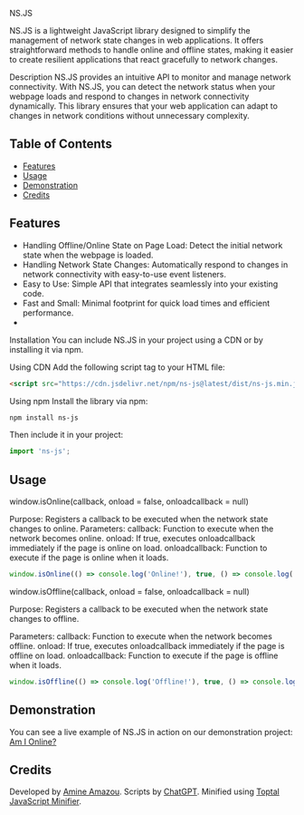 NS.JS

NS.JS is a lightweight JavaScript library designed to simplify the management of network state changes in web applications. It offers straightforward methods to handle online and offline states, making it easier to create resilient applications that react gracefully to network changes.

Description
NS.JS provides an intuitive API to monitor and manage network connectivity. With NS.JS, you can detect the network status when your webpage loads and respond to changes in network connectivity dynamically. This library ensures that your web application can adapt to changes in network conditions without unnecessary complexity.

## Table of Contents

  - [Features](#features)
  - [Usage](#usage)
  - [Demonstration](#demonstration)
  - [Credits](#credits)


## Features

- Handling Offline/Online State on Page Load: Detect the initial network state when the webpage is loaded.
- Handling Network State Changes: Automatically respond to changes in network connectivity with easy-to-use event listeners.
- Easy to Use: Simple API that integrates seamlessly into your existing code.
- Fast and Small: Minimal footprint for quick load times and efficient performance.
- 
Installation
You can include NS.JS in your project using a CDN or by installing it via npm.

Using CDN
Add the following script tag to your HTML file:

```html
<script src="https://cdn.jsdelivr.net/npm/ns-js@latest/dist/ns-js.min.js"></script>
```

Using npm
Install the library via npm:

```bash
npm install ns-js
```
Then include it in your project:

```javascript
import 'ns-js';
```
## Usage

window.isOnline(callback, onload = false, onloadcallback = null)

Purpose: Registers a callback to be executed when the network state changes to online.
Parameters:
callback: Function to execute when the network becomes online.
onload: If true, executes onloadcallback immediately if the page is online on load.
onloadcallback: Function to execute if the page is online when it loads.

```javascript
window.isOnline(() => console.log('Online!'), true, () => console.log('Loaded and online!'));
```

window.isOffline(callback, onload = false, onloadcallback = null)

Purpose: Registers a callback to be executed when the network state changes to offline.

Parameters:
callback: Function to execute when the network becomes offline.
onload: If true, executes onloadcallback immediately if the page is offline on load.
onloadcallback: Function to execute if the page is offline when it loads.


```javascript
window.isOffline(() => console.log('Offline!'), true, () => console.log('Loaded and offline!'));
```

## Demonstration
You can see a live example of NS.JS in action on our demonstration project: [Am I Online?](https://am-i-online.vercel.app/)

## Credits
Developed by [Amine Amazou](https://github.com/amine-amazou).
Scripts by [ChatGPT](chatgpt.com).
Minified using [Toptal JavaScript Minifier](https://www.toptal.com/developers/javascript-minifier).
